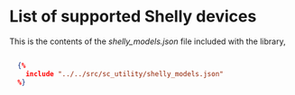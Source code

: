 # List of supported Shelly devices

This is the contents of the _shelly_models.json_ file included with the library,

```json

  {%
    include "../../src/sc_utility/shelly_models.json"
  %}
```